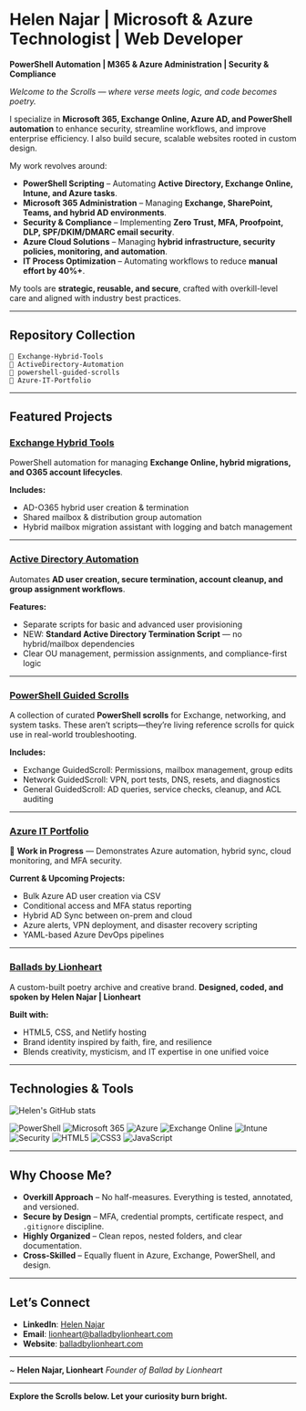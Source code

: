 # Helen Najar | Microsoft & Azure Technologist | Web Developer

**PowerShell Automation | M365 & Azure Administration | Security & Compliance**

*Welcome to the Scrolls — where verse meets logic, and code becomes poetry.*

I specialize in **Microsoft 365, Exchange Online, Azure AD, and PowerShell automation** to enhance security, streamline workflows, and improve enterprise efficiency. I also build secure, scalable websites rooted in custom design.

My work revolves around:

* **PowerShell Scripting** – Automating **Active Directory, Exchange Online, Intune, and Azure tasks**.
* **Microsoft 365 Administration** – Managing **Exchange, SharePoint, Teams, and hybrid AD environments**.
* **Security & Compliance** – Implementing **Zero Trust, MFA, Proofpoint, DLP, SPF/DKIM/DMARC email security**.
* **Azure Cloud Solutions** – Managing **hybrid infrastructure, security policies, monitoring, and automation**.
* **IT Process Optimization** – Automating workflows to reduce **manual effort by 40%+**.

My tools are **strategic, reusable, and secure**, crafted with overkill-level care and aligned with industry best practices.

---

## Repository Collection

```
📁 Exchange-Hybrid-Tools
📁 ActiveDirectory-Automation
📁 powershell-guided-scrolls
📁 Azure-IT-Portfolio
```

---

## Featured Projects

### [Exchange Hybrid Tools](https://github.com/balladbylionheart/Exchange-Hybrid-Tools)

PowerShell automation for managing **Exchange Online, hybrid migrations, and O365 account lifecycles**.

**Includes:**

* AD-O365 hybrid user creation & termination
* Shared mailbox & distribution group automation
* Hybrid mailbox migration assistant with logging and batch management

---

### [Active Directory Automation](https://github.com/balladbylionheart/ActiveDirectory-Automation)

Automates **AD user creation, secure termination, account cleanup, and group assignment workflows**.

**Features:**

* Separate scripts for basic and advanced user provisioning
* NEW: **Standard Active Directory Termination Script** — no hybrid/mailbox dependencies
* Clear OU management, permission assignments, and compliance-first logic

---

### [PowerShell Guided Scrolls](https://github.com/balladbylionheart/powershell-guided-scrolls)

A collection of curated **PowerShell scrolls** for Exchange, networking, and system tasks.
These aren’t scripts—they’re living reference scrolls for quick use in real-world troubleshooting.

**Includes:**

* Exchange GuidedScroll: Permissions, mailbox management, group edits
* Network GuidedScroll: VPN, port tests, DNS, resets, and diagnostics
* General GuidedScroll: AD queries, service checks, cleanup, and ACL auditing

---

### [Azure IT Portfolio](https://github.com/balladbylionheart/Azure-IT-Portfolio)

🚧 **Work in Progress** — Demonstrates Azure automation, hybrid sync, cloud monitoring, and MFA security.

**Current & Upcoming Projects:**

* Bulk Azure AD user creation via CSV
* Conditional access and MFA status reporting
* Hybrid AD Sync between on-prem and cloud
* Azure alerts, VPN deployment, and disaster recovery scripting
* YAML-based Azure DevOps pipelines

---

### [Ballads by Lionheart](https://www.balladbylionheart.com/)

A custom-built poetry archive and creative brand.
**Designed, coded, and spoken by Helen Najar | Lionheart**

**Built with:**

* HTML5, CSS, and Netlify hosting
* Brand identity inspired by faith, fire, and resilience
* Blends creativity, mysticism, and IT expertise in one unified voice

---

## Technologies & Tools

![Helen's GitHub stats](https://github-readme-stats.vercel.app/api?username=balladbylionheart\&show_icons=true)

![PowerShell](https://img.shields.io/badge/-PowerShell-blue)
![Microsoft 365](https://img.shields.io/badge/-Microsoft%20365-blue)
![Azure](https://img.shields.io/badge/-Azure-blue)
![Exchange Online](https://img.shields.io/badge/-Exchange%20Online-blue)
![Intune](https://img.shields.io/badge/-Intune-blue)
![Security](https://img.shields.io/badge/-Security-green)
![HTML5](https://img.shields.io/badge/-HTML5-E34F26?logo=html5\&logoColor=white)
![CSS3](https://img.shields.io/badge/-CSS3-1572B6?logo=css3\&logoColor=white)
![JavaScript](https://img.shields.io/badge/-JavaScript-F7DF1E?logo=javascript\&logoColor=black)

---

## Why Choose Me?

* **Overkill Approach** – No half-measures. Everything is tested, annotated, and versioned.
* **Secure by Design** – MFA, credential prompts, certificate respect, and `.gitignore` discipline.
* **Highly Organized** – Clean repos, nested folders, and clear documentation.
* **Cross-Skilled** – Equally fluent in Azure, Exchange, PowerShell, and design.

---

## Let’s Connect

* **LinkedIn**: [Helen Najar](https://www.linkedin.com/in/helen-najar)
* **Email**: [lionheart@balladbylionheart.com](mailto:lionheart@balladbylionheart.com)
* **Website**: [balladbylionheart.com](https://www.balladbylionheart.com/)

---

~ **Helen Najar, Lionheart**
*Founder of Ballad by Lionheart*

---

**Explore the Scrolls below. Let your curiosity burn bright.**